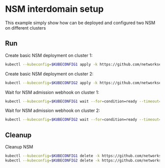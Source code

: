 # NSM interdomain setup


This example simply show how can be deployed and configured two NSM on different clusters

## Run

Create basic NSM deployment on cluster 1:

```bash
kubectl --kubeconfig=$KUBECONFIG1 apply -k https://github.com/networkservicemesh/deployments-k8s/examples/interdomain/nsm/cluster1?ref=2b0f7a63004a413d356655be2a9b7311c3d1e996
```

Create basic NSM deployment on cluster 2:

```bash
kubectl --kubeconfig=$KUBECONFIG2 apply -k https://github.com/networkservicemesh/deployments-k8s/examples/interdomain/nsm/cluster2?ref=2b0f7a63004a413d356655be2a9b7311c3d1e996
```

Wait for NSM admission webhook on cluster 1:

```bash
kubectl --kubeconfig=$KUBECONFIG1 wait --for=condition=ready --timeout=1m pod -n nsm-system -l app=admission-webhook-k8s
```

Wait for NSM admission webhook on cluster 2:

```bash
kubectl --kubeconfig=$KUBECONFIG2 wait --for=condition=ready --timeout=1m pod -n nsm-system -l app=admission-webhook-k8s
```

## Cleanup

Cleanup NSM
```bash
kubectl --kubeconfig=$KUBECONFIG1 delete -k https://github.com/networkservicemesh/deployments-k8s/examples/interdomain/nsm/cluster1?ref=2b0f7a63004a413d356655be2a9b7311c3d1e996
kubectl --kubeconfig=$KUBECONFIG2 delete -k https://github.com/networkservicemesh/deployments-k8s/examples/interdomain/nsm/cluster2?ref=2b0f7a63004a413d356655be2a9b7311c3d1e996
```

